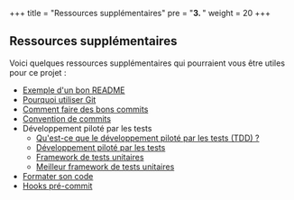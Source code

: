 +++
title = "Ressources supplémentaires"
pre = "<b>3. </b>"
weight = 20
+++

## Ressources supplémentaires

Voici quelques ressources supplémentaires qui pourraient vous être utiles pour ce projet :

- [Exemple d'un bon README](https://github.com/matiassingers/awesome-readme)
- [Pourquoi utiliser Git](https://www.nobledesktop.com/blog/what-is-git-and-why-should-you-use-it)
- [Comment faire des bons commits](https://dev.to/samuelfaure/how-atomic-git-commits-dramatically-increased-my-productivity-and-will-increase-yours-too-4a84)
- [Convention de commits](https://www.conventionalcommits.org/en/v1.0.0/)
- Développement piloté par les tests
    - [Qu'est-ce que le développement piloté par les tests (TDD) ?](https://www.youtube.com/watch?v=QCif_-r8eK4)
    - [Développement piloté par les tests](https://martinfowler.com/bliki/TestDrivenDevelopment.html)
    - [Framework de tests unitaires](https://github.com/Snaipe/Criterion)
    - [Meilleur framework de tests unitaires](https://github.com/google/googletest)
- [Formater son code](https://www.electronjs.org/docs/latest/development/clang-format)
- [Hooks pré-commit](https://pre-commit.com/)
